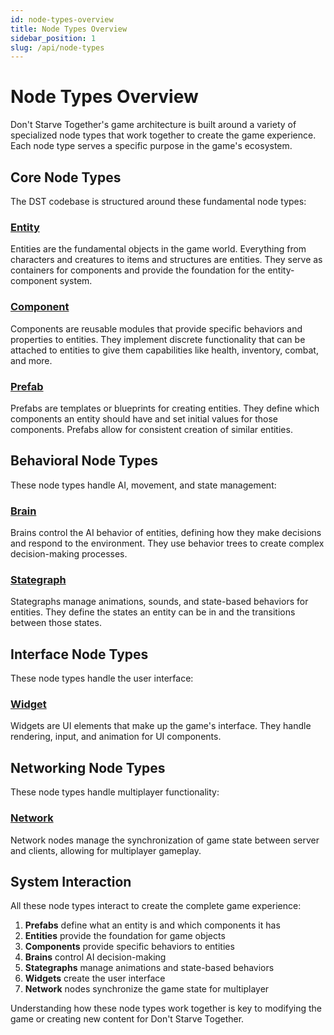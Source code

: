 ```yaml
---
id: node-types-overview
title: Node Types Overview
sidebar_position: 1
slug: /api/node-types
---
```


# Node Types Overview

Don't Starve Together's game architecture is built around a variety of specialized node types that work together to create the game experience. Each node type serves a specific purpose in the game's ecosystem.

## Core Node Types

The DST codebase is structured around these fundamental node types:

### [Entity](entity)
Entities are the fundamental objects in the game world. Everything from characters and creatures to items and structures are entities. They serve as containers for components and provide the foundation for the entity-component system.

### [Component](component)
Components are reusable modules that provide specific behaviors and properties to entities. They implement discrete functionality that can be attached to entities to give them capabilities like health, inventory, combat, and more.

### [Prefab](prefab)
Prefabs are templates or blueprints for creating entities. They define which components an entity should have and set initial values for those components. Prefabs allow for consistent creation of similar entities.

## Behavioral Node Types

These node types handle AI, movement, and state management:

### [Brain](brain)
Brains control the AI behavior of entities, defining how they make decisions and respond to the environment. They use behavior trees to create complex decision-making processes.

### [Stategraph](stategraph)
Stategraphs manage animations, sounds, and state-based behaviors for entities. They define the states an entity can be in and the transitions between those states.

## Interface Node Types

These node types handle the user interface:

### [Widget](widget)
Widgets are UI elements that make up the game's interface. They handle rendering, input, and animation for UI components.

## Networking Node Types

These node types handle multiplayer functionality:

### [Network](network)
Network nodes manage the synchronization of game state between server and clients, allowing for multiplayer gameplay.

## System Interaction

All these node types interact to create the complete game experience:

1. **Prefabs** define what an entity is and which components it has
2. **Entities** provide the foundation for game objects
3. **Components** provide specific behaviors to entities
4. **Brains** control AI decision-making
5. **Stategraphs** manage animations and state-based behaviors
6. **Widgets** create the user interface
7. **Network** nodes synchronize the game state for multiplayer

Understanding how these node types work together is key to modifying the game or creating new content for Don't Starve Together. 